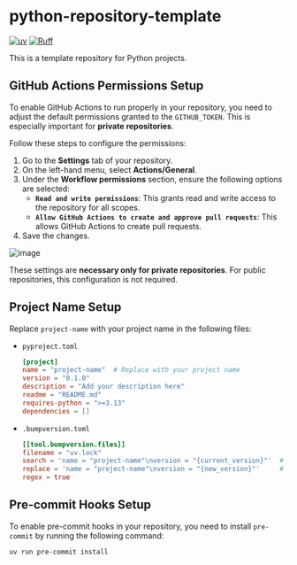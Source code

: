# python-repository-template

[![uv](https://img.shields.io/endpoint?url=https://raw.githubusercontent.com/astral-sh/uv/main/assets/badge/v0.json)](https://github.com/astral-sh/uv)
[![Ruff](https://img.shields.io/endpoint?url=https://raw.githubusercontent.com/astral-sh/ruff/main/assets/badge/v2.json)](https://github.com/astral-sh/ruff)

This is a template repository for Python projects.

## GitHub Actions Permissions Setup

To enable GitHub Actions to run properly in your repository, you need to adjust the default permissions granted to the `GITHUB_TOKEN`. This is especially important for **private repositories**.

Follow these steps to configure the permissions:

1. Go to the **Settings** tab of your repository.
2. On the left-hand menu, select **Actions/General**.
3. Under the **Workflow permissions** section, ensure the following options are selected:
   - **`Read and write permissions`**: This grants read and write access to the repository for all scopes.
   - **`Allow GitHub Actions to create and approve pull requests`**: This allows GitHub Actions to create pull requests.
4. Save the changes.

![image](https://github.com/user-attachments/assets/da55e896-e087-486e-aadc-7fc1283dc652)

These settings are **necessary only for private repositories**. For public repositories, this configuration is not required.

## Project Name Setup

Replace `project-name` with your project name in the following files:

- `pyproject.toml`

  ```toml
  [project]
  name = "project-name"  # Replace with your project name
  version = "0.1.0"
  description = "Add your description here"
  readme = "README.md"
  requires-python = ">=3.13"
  dependencies = []
  ```

- `.bumpversion.toml`

  ```toml
  [[tool.bumpversion.files]]
  filename = "uv.lock"
  search = 'name = "project-name"\nversion = "{current_version}"'  # Replace with your project name
  replace = 'name = "project-name"\nversion = "{new_version}"'     # Replace with your project name
  regex = true
  ```

## Pre-commit Hooks Setup

To enable pre-commit hooks in your repository, you need to install `pre-commit` by running the following command:

```console
uv run pre-commit install
```
